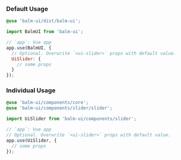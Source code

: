 ### Default Usage

```scss
@use 'balm-ui/dist/balm-ui';
```

```js
import BalmUI from 'balm-ui';

// `app`: Vue app
app.use(BalmUI, {
  // Optional. Overwrite `<ui-slider>` props with default value.
  UiSlider: {
    // some props
  }
});
```

### Individual Usage

```scss
@use 'balm-ui/components/core';
@use 'balm-ui/components/slider/slider';
```

```js
import UiSlider from 'balm-ui/components/slider';

// `app`: Vue app
// Optional. Overwrite `<ui-slider>` props with default value.
app.use(UiSlider, {
  // some props
});
```
